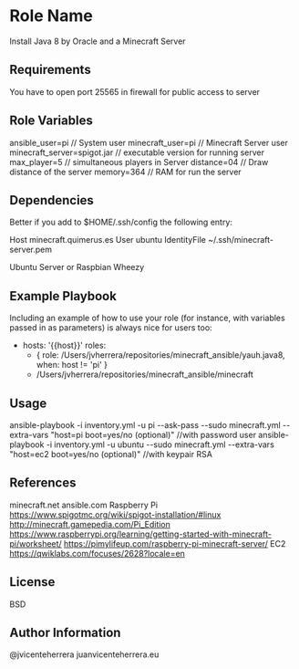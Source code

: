 Role Name
=========

Install Java 8 by Oracle and a Minecraft Server

Requirements
------------
You have to open port 25565 in firewall for public access to server


Role Variables
--------------

ansible_user=pi // System user
minecraft_user=pi // Minecraft Server user
minecraft_server=spigot.jar // executable version for running server 
max_player=5 // simultaneous players in Server
distance=04 // Draw distance of the server
memory=364 // RAM for run the server

Dependencies
------------


Better if you add to $HOME/.ssh/config the following entry:

Host minecraft.quimerus.es
 User ubuntu
IdentityFile ~/.ssh/minecraft-server.pem

Ubuntu Server or Raspbian Wheezy

Example Playbook
----------------

Including an example of how to use your role (for instance, with variables passed in as parameters) is always nice for users too:

- hosts: '{{host}}'
  roles:
    - { role: /Users/jvherrera/repositories/minecraft_ansible/yauh.java8, when: host != 'pi' }
    - /Users/jvherrera/repositories/minecraft_ansible/minecraft

Usage
----------------
ansible-playbook  -i inventory.yml -u pi --ask-pass --sudo minecraft.yml  --extra-vars "host=pi boot=yes/no (optional)" //with password user
ansible-playbook  -i inventory.yml -u ubuntu --sudo minecraft.yml  --extra-vars "host=ec2 boot=yes/no (optional)" //with keypair RSA

References
----------------
minecraft.net
ansible.com
Raspberry Pi
https://www.spigotmc.org/wiki/spigot-installation/#linux
http://minecraft.gamepedia.com/Pi_Edition
https://www.raspberrypi.org/learning/getting-started-with-minecraft-pi/worksheet/
https://pimylifeup.com/raspberry-pi-minecraft-server/
EC2
https://qwiklabs.com/focuses/2628?locale=en

License
-------

BSD

Author Information
------------------

@jvicenteherrera
juanvicenteherrera.eu